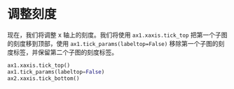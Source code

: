 # 调整刻度

现在，我们将调整 x 轴上的刻度。我们将使用 `ax1.xaxis.tick_top` 把第一个子图的刻度移到顶部，使用 `ax1.tick_params(labeltop=False)` 移除第一个子图的刻度标签，并保留第二个子图的刻度标签。

```python
ax1.xaxis.tick_top()
ax1.tick_params(labeltop=False)
ax2.xaxis.tick_bottom()
```
